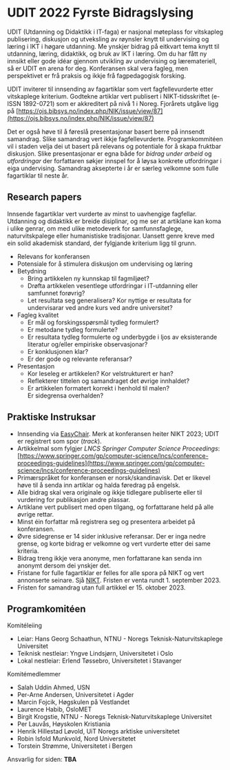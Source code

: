 # UDIT 2022 Fyrste Bidragslysing

UDIT (Utdanning og Didaktikk i IT-faga) er nasjonal møteplass for
vitskapleg publisering, diskusjon og utveksling av røynsler knytt til
undervising og læring i IKT i høgare utdanning. Me ynskjer bidrag på
eitkvart tema knytt til utdanning, læring, didaktikk, og bruk av IKT
i læring.  Om du har fått ny innsikt eller gode idéar gjennom utvikling
av undervising og læremateriell, så er UDIT en arena for deg.
Konferansen skal vera fagleg, men perspektivet er frå praksis og ikkje
frå fagpedagogisk forsking.

UDIT inviterer til innsending av fagartiklar som vert fagfellevurderte
etter vitskaplege kriterium.  Godtekne artiklar vert publisert i 
NIKT-tidsskriftet (e-ISSN 1892-0721) som er akkreditert på nivå 1 i Noreg.
Fjorårets utgåve ligg på
[https://ojs.bibsys.no/index.php/NIK/issue/view/87](https://ojs.bibsys.no/index.php/NIK/issue/view/87)

Det er også høve til å føreslå presentasjonar basert berre på innsendt
samandrag.  Slike samandrag vert ikkje fagfellevurderte.  Programkommitéen
vil i staden velja dei ut basert på relevans og potentiale for å skapa
fruktbar diskusjon.  Slike presentasjonar er egna både for 
*bidrag under arbeid* og *utfordringar* der forfattaren søkjer innspel for
å løysa konkrete utfordringar i eiga undervising.
Samandrag aksepterte i år er særleg velkomne som fulle fagartiklar til neste år.

## Research papers

Innsende fagartiklar vert vurderte av minst to uavhengige fagfellar.
Utdanning og didaktikk er breide disiplinar, og me ser at artiklane
kan koma i ulike genrar, om med ulike metodeverk for samfunnsfaglege,
naturvitskpalege eller humanistiske tradisjonar.
Uansett genre kreve med ein solid akademisk standard, der
fylgjande kriterium ligg til grunn.

+ Relevans for konferansen
+ Potensiale for å stimulera diskusjon om undervising og læring
+ Betydning
    - Bring artikkelen ny kunnskap til fagmiljøet?
    - Drøfta artikkelen vesentlege utfordringar i IT-utdanning eller samfunnet forøvrig?
    - Let resultata seg generalisera?
      Kor nyttige er resultata for undervisarar ved andre kurs ved andre universitet?
+ Fagleg kvalitet
    - Er mål og forskingsspørsmål tydleg formulert?
    - Er metodane tydleg formulerte?
    - Er resultata tydleg formulerte og underbygde i ljos av eksisterande literatur
      og/eller empiriske observasjonar?
    - Er konklusjonen klar?
    - Er der gode og relevante referansar?
+ Presentasjon
    - Kor leseleg er artikkelen?  Kor velstrukturert er han?
    - Reflekterer tittelen og samandraget det øvrige innhaldet?
    - Er artikkelen formatert korrekt i henhold til malen?  
      Er sidegrensa overhalden?

## Praktiske Instruksar

+ Innsending via 
  [EasyChair](https://easychair.org/conferences/?conf=nikt2023).
  Merk at konferansen heiter NIKT 2023;
  UDIT er registrert som spor (*track*).
+ Artikkelmal som fylgjer *LNCS Springer Computer Science Proceedings*:
  [https://www.springer.com/gp/computer-science/lncs/conference-proceedings-guidelines](https://www.springer.com/gp/computer-science/lncs/conference-proceedings-guidelines)
+ Primærspråket for konferansen er norsk/skandinavisk.
  Det er likevel høve til å senda inn artiklar og halda føredrag på engelsk.
+ Alle bidrag skal vera originale og ikkje tidlegare publiserte eller
  til vurdering for publikasjon andre plassar.
+ Artiklane vert publisert med open tilgang, og forfattarane held på
  alle øvrige rettar.
+ Minst éin forfattar må registrera seg og presentera arbeidet på konferansen.
+ Øvre sidegrense er 14 sider inklusive referansar.
  Der er inga nedre grense, og korte bidrag er velkomne og 
  vert vurderte etter dei same kriteria.
+ Bidrag treng ikkje vera anonyme, men forfattarane kan senda inn anonymt dersom dei
  ynskjer det.
+ Fristane for fulle fagartiklar er felles for alle spora på NIKT og vert
  annonserte seinare.  Sjå [NIKT](https://www.uis.no/en/nikt2023).
  Fristen er venta rundt 1. september 2023.
+ Fristen for samandrag utan full artikkel er 15. oktober 2023.

## Programkomitéen

Komitéleiing
+ Leiar: Hans Georg Schaathun, NTNU - Noregs Teknisk-Naturvitskaplege Universitet
+ Teiknisk nestleiar: Yngve Lindsjørn, Universitetet i Oslo
+ Lokal nestleiar: Erlend Tøssebro, Universitetet i Stavanger

Komitémedlemmer
+ Salah Uddin Ahmed, USN
+ Per-Arne Andersen, Universitetet i Agder
+ Marcin Fojcik, Høgskulen på Vestlandet
+ Laurence Habib, OsloMET
+ Birgit Krogstie, NTNU - Noregs Teknisk-Naturvitskaplege Universitet
+ Per Lauvås, Høyskolen Kristiania 
+ Henrik Hillestad Løvold, UiT Noregs arktiske universitetet
+ Robin Isfold Munkvold, Nord Universitetet
+ Torstein Strømme, Universitetet i Bergen

Ansvarlig for siden: **TBA**
